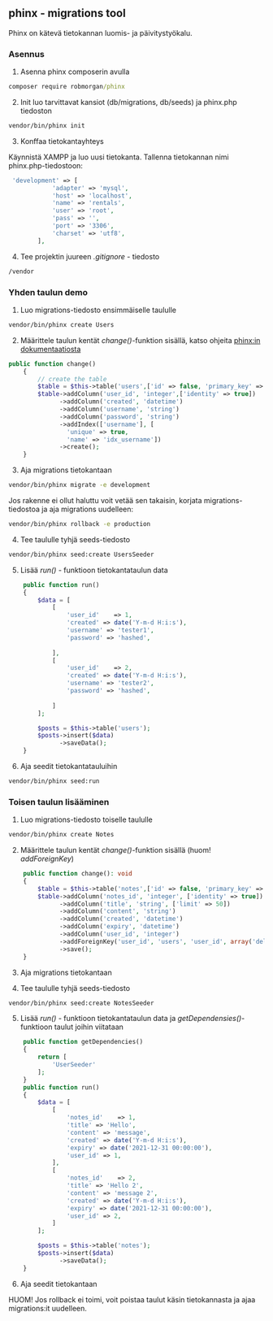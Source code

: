 ## phinx - migrations tool

Phinx on kätevä tietokannan luomis- ja päivitystyökalu. 

### Asennus

1. Asenna phinx composerin avulla

```cmd
composer require robmorgan/phinx
```

2. Init luo tarvittavat kansiot (db/migrations, db/seeds) ja phinx.php tiedoston 

```cmd
vendor/bin/phinx init
```

3. Konffaa tietokantayhteys

Käynnistä XAMPP ja luo uusi tietokanta. Tallenna tietokannan nimi phinx.php-tiedostoon:

```php
 'development' => [
            'adapter' => 'mysql',
            'host' => 'localhost',
            'name' => 'rentals',
            'user' => 'root',
            'pass' => '',
            'port' => '3306',
            'charset' => 'utf8',
        ],
```

4. Tee projektin juureen *.gitignore* - tiedosto

```cmd
/vendor
```

### Yhden taulun demo

1. Luo migrations-tiedosto ensimmäiselle taululle

```cmd
vendor/bin/phinx create Users
```

2. Määrittele taulun kentät *change()*-funktion sisällä, katso ohjeita [phinx:in dokumentaatiosta](https://book.cakephp.org/phinx/0/en/index.html)

```php 
public function change()
    {
        // create the table
        $table = $this->table('users',['id' => false, 'primary_key' => ['user_id']]);
        $table->addColumn('user_id', 'integer',['identity' => true])
              ->addColumn('created', 'datetime')
              ->addColumn('username', 'string')
              ->addColumn('password', 'string')
              ->addIndex(['username'], [
                'unique' => true,
                'name' => 'idx_username'])
              ->create();
    }
```

3. Aja migrations tietokantaan

```cmd
vendor/bin/phinx migrate -e development
```

Jos rakenne ei ollut haluttu voit vetää sen takaisin, korjata migrations-tiedostoa ja aja migrations uudelleen:

```cmd
vendor/bin/phinx rollback -e production
```

4. Tee taululle tyhjä seeds-tiedosto

```cmd
vendor/bin/phinx seed:create UsersSeeder
```

5. Lisää *run()* - funktioon tietokantataulun data

```php
    public function run()
    {
        $data = [
            [
                'user_id'    => 1,
                'created' => date('Y-m-d H:i:s'),
                'username' => 'tester1',
                'password' => 'hashed',
        
            ],
            [
                'user_id'    => 2,
                'created' => date('Y-m-d H:i:s'),
                'username' => 'tester2',
                'password' => 'hashed',
        
            ]
        ];

        $posts = $this->table('users');
        $posts->insert($data)
              ->saveData();
    }
```

6. Aja seedit tietokantatauluihin

```cmd
vendor/bin/phinx seed:run   
```

### Toisen taulun lisääminen

1. Luo migrations-tiedosto toiselle taululle

```cmd
vendor/bin/phinx create Notes
```

2. Määrittele taulun kentät *change()*-funktion sisällä (huom! *addForeignKey*) 

```php
    public function change(): void
    {
        $table = $this->table('notes',['id' => false, 'primary_key' => ['notes_id']]);
        $table->addColumn('notes_id', 'integer', ['identity' => true])
              ->addColumn('title', 'string', ['limit' => 50])
              ->addColumn('content', 'string')
              ->addColumn('created', 'datetime')
              ->addColumn('expiry', 'datetime')
              ->addColumn('user_id', 'integer')
              ->addForeignKey('user_id', 'users', 'user_id', array('delete'=> 'CASCADE', 'update'=> 'NO_ACTION'))
              ->save();
    }
```

3. Aja migrations tietokantaan

4. Tee taululle tyhjä seeds-tiedosto

```cmd
vendor/bin/phinx seed:create NotesSeeder
```

5. Lisää *run()* - funktioon tietokantataulun data ja *getDependensies()*-funktioon taulut joihin viitataan

```php
    public function getDependencies()
    {
        return [
            'UserSeeder'
        ];
    }
    public function run()
    {
        $data = [
            [
                'notes_id'    => 1,
                'title' => 'Hello',
                'content' => 'message',
                'created' => date('Y-m-d H:i:s'),
                'expiry' => date('2021-12-31 00:00:00'), 
                'user_id' => 1,
            ],
            [
                'notes_id'    => 2,
                'title' => 'Hello 2',
                'content' => 'message 2',
                'created' => date('Y-m-d H:i:s'),
                'expiry' => date('2021-12-31 00:00:00'), 
                'user_id' => 2,
            ]
        ];

        $posts = $this->table('notes');
        $posts->insert($data)
              ->saveData();
    }
```

6. Aja seedit tietokantaan

HUOM! Jos rollback ei toimi, voit poistaa taulut käsin tietokannasta ja ajaa migrations:it uudelleen.
